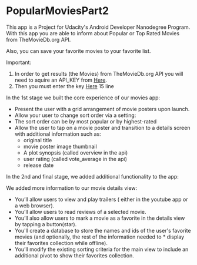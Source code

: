 # PopularMoviesPart2
This app is a Project for Udacity's Android Developer Nanodegree Program. With this app you are able to inform about Popular or Top Rated Movies from TheMovieDb.org API. 

Also, you can save your favorite movies to your favorite list.

Important: 
1) In order to get results (the Movies) from TheMovieDb.org API you will need to aquire an API_KEY from [Here](https://developers.themoviedb.org/3/getting-started/introduction).
2) Then you must enter the key [Here](https://github.com/KostasAnagnostou/PopularMoviesPart2/blob/master/app/src/main/java/com/example/android/popularmovies2/utilities/APIUtils.java) 15 line

In the 1st stage we built the core experience of our movies app:

* Present the user with a grid arrangement of movie posters upon launch.
* Allow your user to change sort order via a setting:
* The sort order can be by most popular or by highest-rated
* Allow the user to tap on a movie poster and transition to a details screen with additional information such as:
  * original title
  * movie poster image thumbnail
  * A plot synopsis (called overview in the api)
  * user rating (called vote_average in the api)
  * release date

In the 2nd and final stage, we added additional functionality to the app:

We added more information to our movie details view:

* You’ll allow users to view and play trailers ( either in the youtube app or a web browser).
* You’ll allow users to read reviews of a selected movie.
* You’ll also allow users to mark a movie as a favorite in the details view by tapping a button(star).
* You'll create a database to store the names and ids of the user's favorite movies (and optionally, the rest of the information needed to * display their favorites collection while offline).
* You’ll modify the existing sorting criteria for the main view to include an additional pivot to show their favorites collection.
